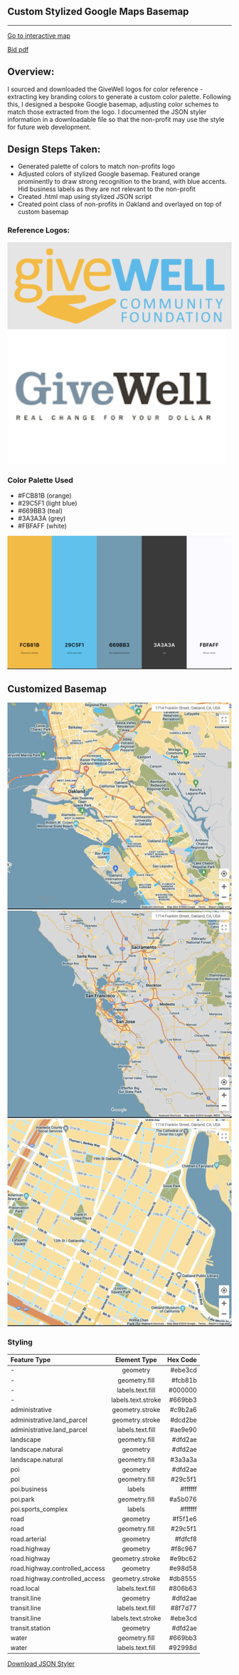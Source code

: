 ## Custom Stylized Google Maps Basemap

---

[Go to interactive map](./givewell_google_styling.html)

[Bid pdf](./bid.pdf)

## Overview:
I sourced and downloaded the GiveWell logos for color reference - extracting key branding colors to generate a custom color palette. Following this, I designed a bespoke Google basemap, adjusting color schemes to match those extracted from the logo. I documented the JSON styler information in a downloadable file so that the non-profit may use the style for future web development.

## Design Steps Taken:
- Generated palette of colors to match non-profits logo
- Adjusted colors of stylized Google basemap. Featured orange prominently to draw strong recognition to the brand, with blue accents. Hid business labels as they are not relevant to the non-profit
- Created .html map using stylized JSON script 
- Created point class of non-profits in Oakland and overlayed on top of custom basemap 


### Reference Logos:
![givewell_logo1](./img/givewell_logo1.png)
![givewell_logo2](./img/givewell_logo2.png)

### Color Palette Used 
- #FCB81B (orange)
- #29C5F1 (light blue)
- #669BB3 (teal)
- #3A3A3A (grey)
- #FBFAFF (white)

![palette](./img/Google_Basemap_Colors_Givewell.png)
## Customized Basemap
![basemap_screenshot](./img/screenshot_med.png)
![basemap_screenshot_big](./img/screenshot_big.png)
![basemap_screenshot_small](./img/screenshot_small.png)

### Styling 
| Feature Type              | Element Type         | Hex Code |
|:--------------------------|:--------------------:|--------:|
| -                         | geometry             | #ebe3cd  |
| -                         | geometry.fill        | #fcb81b  |
| -                         | labels.text.fill    | #000000  |
| -                         | labels.text.stroke  | #669bb3  |
| administrative            | geometry.stroke     | #c9b2a6  |
| administrative.land_parcel| geometry.stroke     | #dcd2be  |
| administrative.land_parcel| labels.text.fill    | #ae9e90  |
| landscape                 | geometry.fill       | #dfd2ae  |
| landscape.natural         | geometry             | #dfd2ae  |
| landscape.natural         | geometry.fill       | #3a3a3a  |
| poi                       | geometry             | #dfd2ae  |
| poi                       | geometry.fill        | #29c5f1  |
| poi.business              | labels               | #ffffff  |
| poi.park                  | geometry.fill       | #a5b076  |
| poi.sports_complex        | labels               | #ffffff  |
| road                      | geometry             | #f5f1e6  |
| road                      | geometry.fill        | #29c5f1  |
| road.arterial             | geometry             | #fdfcf8  |
| road.highway              | geometry             | #f8c967  |
| road.highway              | geometry.stroke      | #e9bc62  |
| road.highway.controlled_access | geometry      | #e98d58  |
| road.highway.controlled_access | geometry.stroke | #db8555  |
| road.local                | labels.text.fill    | #806b63  |
| transit.line              | geometry             | #dfd2ae  |
| transit.line              | labels.text.fill    | #8f7d77  |
| transit.line              | labels.text.stroke  | #ebe3cd  |
| transit.station           | geometry             | #dfd2ae  |
| water                     | geometry.fill       | #669bb3  |
| water                     | labels.text.fill    | #92998d  |




[Download JSON Styler](./homeworks/givewell_styling.json)
